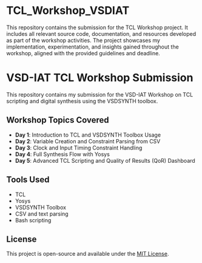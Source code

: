 # TCL_Workshop_VSDIAT
This repository contains the submission for the TCL Workshop project. It includes all relevant source code, documentation, and resources developed as part of the workshop activities. The project showcases my implementation, experimentation, and insights gained throughout the workshop, aligned with the provided guidelines and deadline.
# VSD-IAT TCL Workshop Submission

This repository contains my submission for the VSD-IAT Workshop on TCL scripting and digital synthesis using the VSDSYNTH toolbox.

## Workshop Topics Covered

- **Day 1**: Introduction to TCL and VSDSYNTH Toolbox Usage
- **Day 2**: Variable Creation and Constraint Parsing from CSV
- **Day 3**: Clock and Input Timing Constraint Handling
- **Day 4**: Full Synthesis Flow with Yosys
- **Day 5**: Advanced TCL Scripting and Quality of Results (QoR) Dashboard

## Tools Used

- TCL
- Yosys
- VSDSYNTH Toolbox
- CSV and text parsing
- Bash scripting

## License

This project is open-source and available under the [MIT License](LICENSE).

